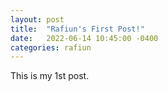```yaml
---
layout: post
title:  "Rafiun's First Post!"
date:   2022-06-14 10:45:00 -0400
categories: rafiun
---
```


This is my 1st post.